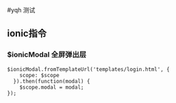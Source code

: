 #yqh 测试

## ionic指令
### $ionicModal  全屏弹出层

	$ionicModal.fromTemplateUrl('templates/login.html', {
	    scope: $scope
	  }).then(function(modal) {
	    $scope.modal = modal;
	});
  